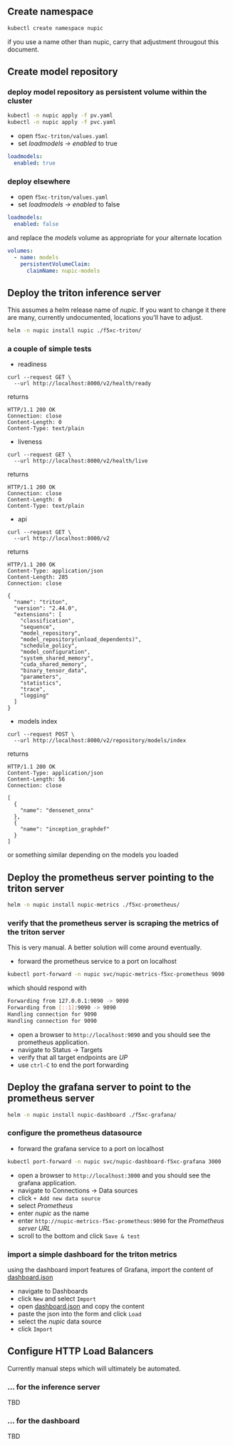 
## Create namespace
```bash
kubectl create namespace nupic
```
if you use a name other than nupic, carry that adjustment througout this document.

## Create model repository
### deploy model repository as persistent volume within the cluster
```bash
kubectl -n nupic apply -f pv.yaml
kubectl -n nupic apply -f pvc.yaml
```
- open `f5xc-triton/values.yaml`
- set *loadmodels -> enabled* to true
```yaml
loadmodels:
  enabled: true
```
### deploy elsewhere 
- open `f5xc-triton/values.yaml`
- set *loadmodels -> enabled* to false
```yaml
loadmodels:
  enabled: false
```
and replace the *models* volume as appropriate for your alternate location 
```yaml
volumes: 
  - name: models
    persistentVolumeClaim:
      claimName: nupic-models
```


## Deploy the triton inference server
This assumes a helm release name of *nupic*. If you want to change it there are many, currently undocumented, locations you'll have to adjust.
```bash
helm -n nupic install nupic ./f5xc-triton/
```
### a couple of simple tests
- readiness
```shell
curl --request GET \
  --url http://localhost:8000/v2/health/ready
```
returns
```shell
HTTP/1.1 200 OK
Connection: close
Content-Length: 0
Content-Type: text/plain
```

- liveness
```shell
curl --request GET \
  --url http://localhost:8000/v2/health/live
```
returns
```shell
HTTP/1.1 200 OK
Connection: close
Content-Length: 0
Content-Type: text/plain
```

- api
```shell
curl --request GET \
  --url http://localhost:8000/v2
```
returns
```shell
HTTP/1.1 200 OK
Content-Type: application/json
Content-Length: 285
Connection: close

{
  "name": "triton",
  "version": "2.44.0",
  "extensions": [
    "classification",
    "sequence",
    "model_repository",
    "model_repository(unload_dependents)",
    "schedule_policy",
    "model_configuration",
    "system_shared_memory",
    "cuda_shared_memory",
    "binary_tensor_data",
    "parameters",
    "statistics",
    "trace",
    "logging"
  ]
}
```

- models index
```shell
curl --request POST \
  --url http://localhost:8000/v2/repository/models/index

```
returns
```shell
HTTP/1.1 200 OK
Content-Type: application/json
Content-Length: 56
Connection: close

[
  {
    "name": "densenet_onnx"
  },
  {
    "name": "inception_graphdef"
  }
]
```
or something similar depending on the models you loaded

## Deploy the prometheus server pointing to the triton server

```bash
helm -n nupic install nupic-metrics ./f5xc-prometheus/
```
### verify that the prometheus server is scraping the metrics of the triton server
This is very manual. A better solution will come around eventually.
- forward the prometheus service to a port on localhost
```bash
kubectl port-forward -n nupic svc/nupic-metrics-f5xc-prometheus 9090
```
which should respond with 
```bash
Forwarding from 127.0.0.1:9090 -> 9090
Forwarding from [::1]:9090 -> 9090
Handling connection for 9090
Handling connection for 9090
```
- open a browser to `http://localhost:9090` and you should see the prometheus application.
- navigate to Status -> Targets
- verify that all target endpoints are *UP*
- use `ctrl-C` to end the port forwarding


## Deploy the grafana server to point to the prometheus server

```bash
helm -n nupic install nupic-dashboard ./f5xc-grafana/
```

### configure the prometheus datasource 

- forward the grafana service to a port on localhost
```bash
kubectl port-forward -n nupic svc/nupic-dashboard-f5xc-grafana 3000
```
- open a browser to `http://localhost:3000` and you should see the grafana application.
- navigate to Connections -> Data sources
- click `+ Add new data source`
- select *Prometheus*
- enter *nupic* as the name
- enter `http://nupic-metrics-f5xc-prometheus:9090` for the *Prometheus server URL*
- scroll to the bottom and click `Save & test`

### import a simple dashboard for the triton metrics

using the dashboard import features of Grafana, import the content of [dashboard.json](./dashboard.json)
- navigate to Dashboards
- click `New` and select `Import`
- open [dashboard.json](./dashboard.json) and copy the content
- paste the json into the form and click `Load`
- select the *nupic* data source 
- click `Import`

## Configure HTTP Load Balancers
Currently manual steps which will ultimately be automated.
### ... for the inference server
TBD
### ... for the dashboard
TBD